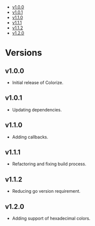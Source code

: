 -   [v1.0.0](#v100)
-   [v1.0.1](#v101)
-   [v1.1.0](#v110)
-   [v1.1.1](#v111)
-   [v1.1.2](#v112)
-   [v1.2.0](#v120)

<!-- NEW RELEASE NOTES ENTRY -->

# Versions

## v1.0.0

-   Initial release of Colorize.

## v1.0.1

-   Updating dependencies.

## v1.1.0

-   Adding callbacks.

## v1.1.1

-   Refactoring and fixing build process.

## v1.1.2

-   Reducing go version requirement.

## v1.2.0

-   Adding support of hexadecimal colors.
